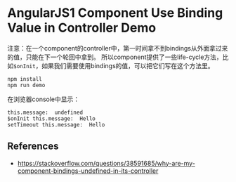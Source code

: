 AngularJS1 Component Use Binding Value in Controller Demo
=========================================================

注意：在一个component的controller中，第一时间拿不到bindings从外面拿过来的值，只能在下一个轮回中拿到。
所以component提供了一些life-cycle方法，比如`$onInit`，如果我们需要使用bindings的值，可以把它们写在这个方法里。

```
npm install
npm run demo
```

在浏览器console中显示：

```
this.message:  undefined
$onInit this.message:  Hello
setTimeout this.message:  Hello
```

References
----------

- <https://stackoverflow.com/questions/38591685/why-are-my-component-bindings-undefined-in-its-controller>
